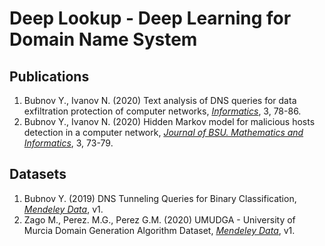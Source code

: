 # Deep Lookup - Deep Learning for Domain Name System

## Publications
1. Bubnov Y., Ivanov N. (2020) Text analysis of DNS queries for data exfiltration protection of computer networks, [_Informatics_][Informatics, 2020], 3, 78-86.
2. Bubnov Y., Ivanov N. (2020) Hidden Markov model for malicious hosts detection in a computer network, [_Journal of BSU. Mathematics and Informatics_][BSU, 2020], 3, 73-79.

## Datasets
1. Bubnov Y. (2019) DNS Tunneling Queries for Binary Classification, [_Mendeley Data_][DTQBC, 2019], v1.
2. Zago M., Perez. M.G., Perez G.M. (2020) UMUDGA - University of Murcia Domain Generation Algorithm Dataset, [_Mendeley Data_][UMUDGA, 2020], v1.


[Informatics, 2020]: https://doi.org/10.37661/1816-0301-2020-17-3-78-86
[BSU, 2020]: https://doi.org/10.33581/2520-6508-2020-3-73-79
[UMUDGA, 2020]: http://dx.doi.org/10.17632/y8ph45msv8.1
[DTQBC, 2019]: http://dx.doi.org/10.17632/mzn9hvdcxg.1
